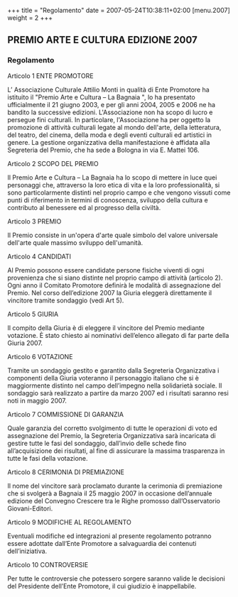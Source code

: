 +++
title = "Regolamento"
date = 2007-05-24T10:38:11+02:00
[menu.2007]
weight = 2
+++
## PREMIO ARTE E CULTURA EDIZIONE 2007

### Regolamento

Articolo 1
ENTE PROMOTORE

L’ Associazione Culturale Attilio Monti in qualità di Ente Promotore ha istituito il "Premio Arte e Cultura – La Bagnaia ", lo ha presentato ufficialmente il 21 giugno 2003, e per gli anni 2004, 2005 e 2006 ne ha bandito la successive edizioni.
L'Associazione non ha scopo di lucro e persegue fini culturali. In particolare, l'Associazione ha per oggetto la promozione di attività culturali legate al mondo dell'arte, della letteratura, del teatro, del cinema, della moda e degli eventi culturali ed artistici in genere.
La gestione organizzativa della manifestazione è affidata alla Segreteria del Premio, che ha sede a Bologna in via E. Mattei 106.

Articolo 2
SCOPO DEL PREMIO

Il Premio Arte e Cultura – La Bagnaia ha lo scopo di mettere in luce quei personaggi che, attraverso la loro etica di vita e la loro professionalità, si sono particolarmente distinti nel proprio campo e che vengono vissuti come punti di riferimento in termini di conoscenza, sviluppo della cultura e contributo al benessere ed al progresso della civiltà.

Articolo 3
PREMIO

Il Premio consiste in un'opera d'arte quale simbolo del valore universale dell'arte quale massimo sviluppo dell'umanità.

Articolo 4
CANDIDATI

Al Premio possono essere candidate persone fisiche viventi di ogni provenienza che si siano distinte nel proprio campo di attività (articolo 2).
Ogni anno il Comitato Promotore definirà le modalità di assegnazione del Premio.
Nel corso dell’edizione 2007 la Giuria eleggerà direttamente il vincitore tramite sondaggio (vedi Art 5).

Articolo 5
GIURIA

Il compito della Giuria è di eleggere il vincitore del Premio mediante votazione.
È stato chiesto ai nominativi dell’elenco allegato di far parte della Giuria 2007.

Articolo 6
VOTAZIONE

Tramite un sondaggio gestito e garantito dalla Segreteria Organizzativa i componenti della Giuria voteranno il personaggio italiano che si è maggiormente distinto nel campo dell’impegno nella solidarietà sociale.
Il sondaggio sarà realizzato a partire da marzo 2007 ed i risultati saranno resi noti in maggio 2007.

Articolo 7
COMMISSIONE DI GARANZIA

Quale garanzia del corretto svolgimento di tutte le operazioni di voto ed assegnazione del Premio, la Segreteria Organizzativa sarà incaricata di gestire tutte le fasi del sondaggio, dall’invio delle schede fino all’acquisizione dei risultati, al fine di assicurare la massima trasparenza in tutte le fasi della votazione.

Articolo 8
CERIMONIA DI PREMIAZIONE

Il nome del vincitore sarà proclamato durante la cerimonia di premiazione che si svolgerà a Bagnaia il 25 maggio 2007 in occasione dell’annuale edizione del Convegno Crescere tra le Righe promosso dall’Osservatorio Giovani-Editori.

Articolo 9
MODIFICHE AL REGOLAMENTO

Eventuali modifiche ed integrazioni al presente regolamento potranno essere adottate dall’Ente Promotore a salvaguardia dei contenuti dell’iniziativa.

Articolo 10
CONTROVERSIE

Per tutte le controversie che potessero sorgere saranno valide le decisioni del Presidente dell’Ente Promotore, il cui giudizio è inappellabile.
